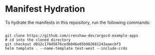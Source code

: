 
# Manifest Hydration

To hydrate the manifests in this repository, run the following commands:

```shell

git clone https://github.com/crenshaw-dev/argocd-example-apps
# cd into the cloned directory
git checkout d012c17845676cedb046e05b982681243aaecbf3
helm template . --name-template test-west --include-crds
```